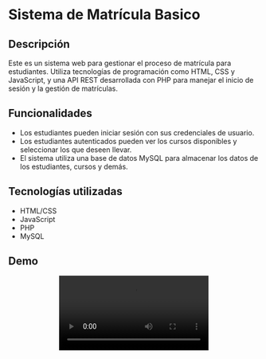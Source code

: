 # Sistema de Matrícula Basico

## Descripción

Este es un sistema web para gestionar el proceso de matrícula para estudiantes. Utiliza tecnologías de programación como HTML, CSS y JavaScript, y una API REST desarrollada con PHP para manejar el inicio de sesión y la gestión de matrículas.

## Funcionalidades

- Los estudiantes pueden iniciar sesión con sus credenciales de usuario.
- Los estudiantes autenticados pueden ver los cursos disponibles y seleccionar los que deseen llevar.
- El sistema utiliza una base de datos MySQL para almacenar los datos de los estudiantes, cursos y demás.

## Tecnologías utilizadas

- HTML/CSS
- JavaScript
- PHP
- MySQL

## Demo

<div style="text-align:center;">
<video controls src="https://user-images.githubusercontent.com/76707027/228113120-2931aa1d-ea1e-4aaf-a90e-121240073693.mp4">
</video>
</div>
